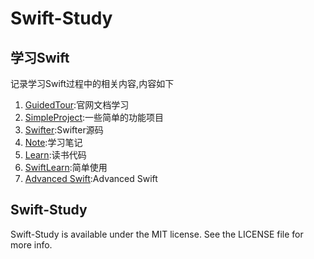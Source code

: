 # Swift-Study



## 学习Swift

记录学习Swift过程中的相关内容,内容如下

1. [GuidedTour](GuidedTour):官网文档学习
2. [SimpleProject](SimpleProject):一些简单的功能项目
3. [Swifter](Swifter):Swifter源码
4. [Note](Note):学习笔记
5. [Learn](Learn):读书代码
6. [SwiftLearn](SwiftLearn):简单使用
7. [Advanced Swift](AdvancedSwift):Advanced Swift

## Swift-Study

Swift-Study is available under the MIT license. See the LICENSE file for more info.